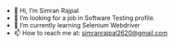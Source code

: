 - 👋 Hi, I’m Simran Rajpal
- 👀 I’m looking for a job in Software Testing profile.
- 🌱 I’m currently learning Selenium Webdriver
- 📫 How to reach me at: simranrajpal2620@gmail.com

<!---
srajpal26/srajpal26 is a ✨ special ✨ repository because its `README.md` (this file) appears on your GitHub profile.
You can click the Preview link to take a look at your changes.
--->
